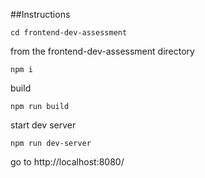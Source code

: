 ##Instructions

``` cd frontend-dev-assessment ```

from the frontend-dev-assessment directory

```npm i```

build

```npm run build```

start dev server

```npm run dev-server```

go to http://localhost:8080/

